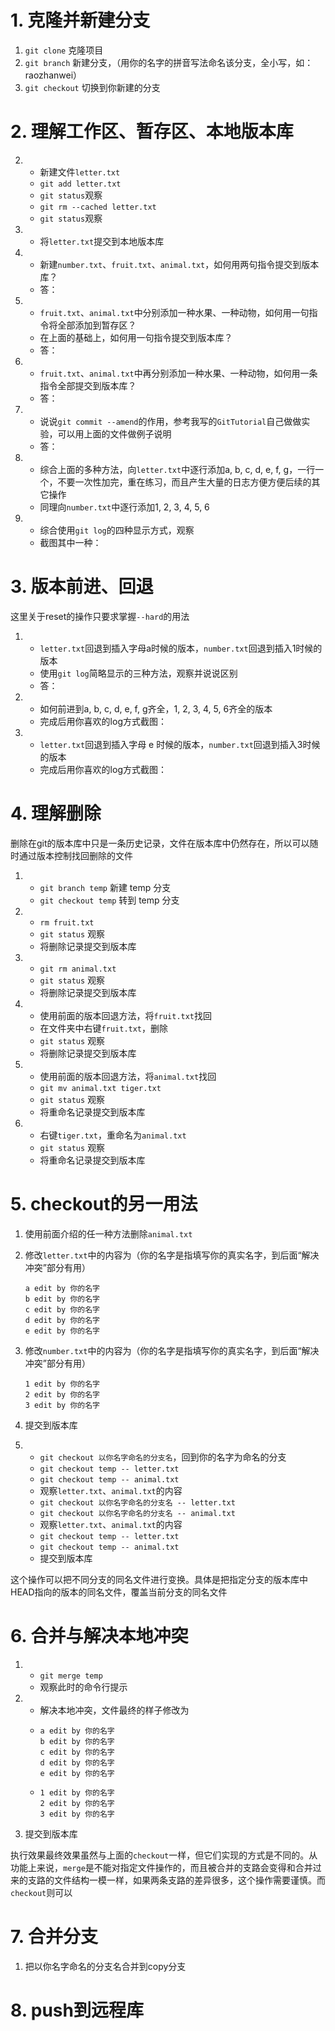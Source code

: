 # 1. 克隆并新建分支

1. `git clone` 克隆项目
2. `git branch` 新建分支，（用你的名字的拼音写法命名该分支，全小写，如：raozhanwei）
3. `git checkout` 切换到你新建的分支

# 2. 理解工作区、暂存区、本地版本库

2. - 新建文件`letter.txt`
   - `git add letter.txt`
   - `git status`观察
   - `git rm --cached letter.txt`
   - `git status`观察
2. - 将`letter.txt`提交到本地版本库
3. - 新建`number.txt`、`fruit.txt`、`animal.txt`，如何用两句指令提交到版本库？
   - 答：
4. - `fruit.txt`、`animal.txt`中分别添加一种水果、一种动物，如何用一句指令将全部添加到暂存区？
   - 在上面的基础上，如何用一句指令提交到版本库？
   - 答：
5. - `fruit.txt`、`animal.txt`中再分别添加一种水果、一种动物，如何用一条指令全部提交到版本库？
   - 答：
6. - 说说`git commit --amend`的作用，参考我写的`GitTutorial`自己做做实验，可以用上面的文件做例子说明
   - 答：
7. - 综合上面的多种方法，向`letter.txt`中逐行添加a, b, c, d, e, f, g，一行一个，不要一次性加完，重在练习，而且产生大量的日志方便方便后续的其它操作
   - 同理向`number.txt`中逐行添加1, 2, 3, 4, 5, 6
8. - 综合使用`git log`的四种显示方式，观察
   - 截图其中一种：

# 3. 版本前进、回退

这里关于reset的操作只要求掌握`--hard`的用法

1. - `letter.txt`回退到插入字母a时候的版本，`number.txt`回退到插入1时候的版本
   - 使用`git log`简略显示的三种方法，观察并说说区别
   - 答：
2. - 如何前进到a, b, c, d, e, f, g齐全，1, 2, 3, 4, 5, 6齐全的版本
   - 完成后用你喜欢的log方式截图：
3. - `letter.txt`回退到插入字母 e 时候的版本，`number.txt`回退到插入3时候的版本
   - 完成后用你喜欢的log方式截图：

# 4. 理解删除

删除在git的版本库中只是一条历史记录，文件在版本库中仍然存在，所以可以随时通过版本控制找回删除的文件

1. - `git branch temp` 新建 temp 分支
   - `git checkout temp` 转到 temp 分支

2. - `rm fruit.txt`
   - `git status` 观察
   - 将删除记录提交到版本库
3. - `git rm animal.txt`
   - `git status` 观察
   - 将删除记录提交到版本库

4. - 使用前面的版本回退方法，将`fruit.txt`找回
   - 在文件夹中右键`fruit.txt`，删除
   - `git status` 观察
   - 将删除记录提交到版本库
5. - 使用前面的版本回退方法，将`animal.txt`找回
   - `git mv animal.txt tiger.txt`
   - `git status` 观察
   - 将重命名记录提交到版本库
6. - 右键`tiger.txt`，重命名为`animal.txt`
   - `git status` 观察
   - 将重命名记录提交到版本库

# 5. checkout的另一用法

1. 使用前面介绍的任一种方法删除`animal.txt`

2. 修改`letter.txt`中的内容为（你的名字是指填写你的真实名字，到后面“解决冲突”部分有用）

   ```
   a edit by 你的名字
   b edit by 你的名字
   c edit by 你的名字
   d edit by 你的名字
   e edit by 你的名字
   ```

3. 修改`number.txt`中的内容为（你的名字是指填写你的真实名字，到后面“解决冲突”部分有用）

   ```
   1 edit by 你的名字
   2 edit by 你的名字
   3 edit by 你的名字
   ```

4. 提交到版本库

5. - `git checkout 以你名字命名的分支名`，回到你的名字为命名的分支
   - `git checkout temp -- letter.txt`
   - `git checkout temp -- animal.txt`
   - 观察`letter.txt`、`animal.txt`的内容
   - `git checkout 以你名字命名的分支名 -- letter.txt`
   - `git checkout 以你名字命名的分支名 -- animal.txt`
   - 观察`letter.txt`、`animal.txt`的内容
   - `git checkout temp -- letter.txt`
   - `git checkout temp -- animal.txt`
   - 提交到版本库

这个操作可以把不同分支的同名文件进行变换。具体是把指定分支的版本库中HEAD指向的版本的同名文件，覆盖当前分支的同名文件



# 6. 合并与解决本地冲突

1. - `git merge temp`
   - 观察此时的命令行提示
2. - 解决本地冲突，文件最终的样子修改为
   - ```
     a edit by 你的名字
     b edit by 你的名字
     c edit by 你的名字
     d edit by 你的名字
     e edit by 你的名字
     ```
   - ```
     1 edit by 你的名字
     2 edit by 你的名字
     3 edit by 你的名字
     ```

3. 提交到版本库

执行效果最终效果虽然与上面的`checkout`一样，但它们实现的方式是不同的。从功能上来说，`merge`是不能对指定文件操作的，而且被合并的支路会变得和合并过来的支路的文件结构一模一样，如果两条支路的差异很多，这个操作需要谨慎。而`checkout`则可以

# 7. 合并分支

1. 把以你名字命名的分支名合并到copy分支



# 8. push到远程库









